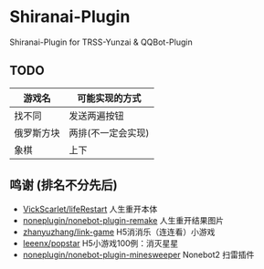 # Shiranai-Plugin
Shiranai-Plugin for TRSS-Yunzai & QQBot-Plugin

## TODO

|游戏名|可能实现的方式|
| - | - |
| 找不同 | 发送两遍按钮 |
| 俄罗斯方块 | 两排(不一定会实现) |
| 象棋 | 上下 |

## 鸣谢 (排名不分先后)

- [VickScarlet/lifeRestart](https://github.com/VickScarlet/lifeRestart) 人生重开本体
- [noneplugin/nonebot-plugin-remake](https://github.com/noneplugin/nonebot-plugin-remake) 人生重开结果图片
- [zhanyuzhang/link-game](https://github.com/zhanyuzhang/link-game) H5消消乐（连连看）小游戏
- [leeenx/popstar](https://github.com/leeenx/popstar) H5小游戏100例：消灭星星
- [noneplugin/nonebot-plugin-minesweeper](https://github.com/noneplugin/nonebot-plugin-minesweeper) Nonebot2 扫雷插件